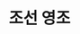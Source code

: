 ---
layout: hubs
key: Q485009
title: 조선 영조
name: 조선 영조
description: 조선의 21대 임금
score: 0.0027870480375241542
degree: 18
---